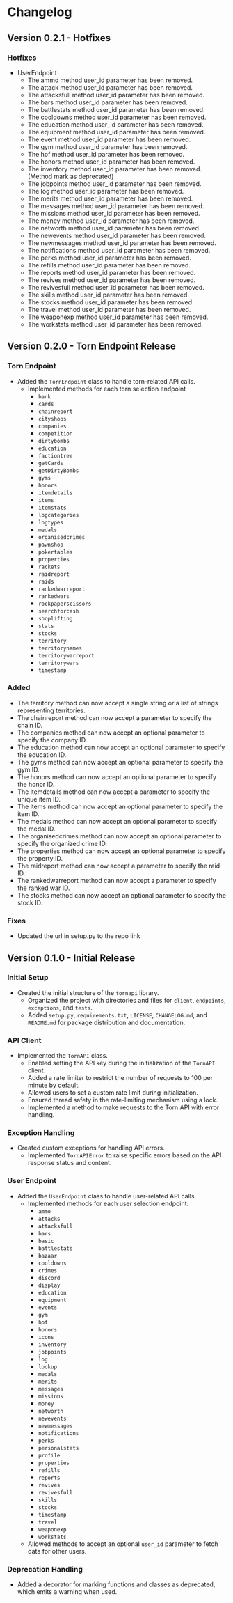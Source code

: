 # Changelog

## Version 0.2.1 - Hotfixes

### Hotfixes
- UserEndpoint
  - The ammo method user_id parameter has been removed.
  - The attack method user_id parameter has been removed.
  - The attacksfull method user_id parameter has been removed.
  - The bars method user_id parameter has been removed.
  - The battlestats method user_id parameter has been removed.
  - The cooldowns method user_id parameter has been removed.
  - The education method user_id parameter has been removed.
  - The equipment method user_id parameter has been removed.
  - The event method user_id parameter has been removed.
  - The gym method user_id parameter has been removed.
  - The hof method user_id parameter has been removed.
  - The honors method user_id parameter has been removed.
  - The inventory method user_id parameter has been removed. (Method mark as deprecated)
  - The jobpoints method user_id parameter has been removed.
  - The log method user_id parameter has been removed.
  - The merits method user_id parameter has been removed.
  - The messages method user_id parameter has been removed.
  - The missions method user_id parameter has been removed.
  - The money method user_id parameter has been removed.
  - The networth method user_id parameter has been removed.
  - The newevents method user_id parameter has been removed.
  - The newmessages method user_id parameter has been removed.
  - The notifications method user_id parameter has been removed.
  - The perks method user_id parameter has been removed.
  - The refills method user_id parameter has been removed.
  - The reports method user_id parameter has been removed.
  - The revives method user_id parameter has been removed.
  - The revivesfull method user_id parameter has been removed.
  - The skills method user_id parameter has been removed.
  - The stocks method user_id parameter has been removed.
  - The travel method user_id parameter has been removed.
  - The weaponexp method user_id parameter has been removed.
  - The workstats method user_id parameter has been removed.

## Version 0.2.0 - Torn Endpoint Release

### Torn Endpoint
- Added the `TornEndpoint` class to handle torn-related API calls.
  - Implemented methods for each torn selection endpoint
    - `bank`
    - `cards`
    - `chainreport`
    - `cityshops`
    - `companies`
    - `competition`
    - `dirtybombs`
    - `education`
    - `factiontree`
    - `getCards`
    - `getDirtyBombs`
    - `gyms`
    - `honors`
    - `itemdetails`
    - `items`
    - `itemstats`
    - `logcategories`
    - `logtypes`
    - `medals`
    - `organisedcrimes`
    - `pawnshop`
    - `pokertables`
    - `properties`
    - `rackets`
    - `raidreport`
    - `raids`
    - `rankedwarreport`
    - `rankedwars`
    - `rockpaperscissors`
    - `searchforcash`
    - `shoplifting`
    - `stats`
    - `stocks`
    - `territory`
    - `territorynames`
    - `territorywarreport`
    - `territorywars`
    - `timestamp`

### Added
  - The territory method can now accept a single string or a list of strings representing territories.
  - The chainreport method can now accept a parameter to specify the chain ID.
  - The companies method can now accept an optional parameter to specify the company ID.
  - The education method can now accept an optional parameter to specify the education ID.
  - The gyms method can now accept an optional parameter to specify the gym ID.
  - The honors method can now accept an optional parameter to specify the honor ID.
  - The itemdetails method can now accept a parameter to specify the unique item ID.
  - The items method can now accept an optional parameter to specify the item ID.
  - The medals method can now accept an optional parameter to specify the medal ID.
  - The organisedcrimes method can now accept an optional parameter to specify the organized crime ID.
  - The properties method can now accept an optional parameter to specify the property ID.
  - The raidreport method can now accept a parameter to specify the raid ID.
  - The rankedwarreport method can now accept a parameter to specify the ranked war ID.
  - The stocks method can now accept an optional parameter to specify the stock ID.

### Fixes
- Updated the url in setup.py to the repo link

## Version 0.1.0 - Initial Release

### Initial Setup
- Created the initial structure of the `tornapi` library.
  - Organized the project with directories and files for `client`, `endpoints`, `exceptions`, and `tests`.
  - Added `setup.py`, `requirements.txt`, `LICENSE`, `CHANGELOG.md`, and `README.md` for package distribution and documentation.

### API Client
- Implemented the `TornAPI` class.
  - Enabled setting the API key during the initialization of the `TornAPI` client.
  - Added a rate limiter to restrict the number of requests to 100 per minute by default.
  - Allowed users to set a custom rate limit during initialization.
  - Ensured thread safety in the rate-limiting mechanism using a lock.
  - Implemented a method to make requests to the Torn API with error handling.

### Exception Handling
- Created custom exceptions for handling API errors.
  - Implemented `TornAPIError` to raise specific errors based on the API response status and content.

### User Endpoint
- Added the `UserEndpoint` class to handle user-related API calls.
  - Implemented methods for each user selection endpoint:
    - `ammo`
    - `attacks`
    - `attacksfull`
    - `bars`
    - `basic`
    - `battlestats`
    - `bazaar`
    - `cooldowns`
    - `crimes`
    - `discord`
    - `display`
    - `education`
    - `equipment`
    - `events`
    - `gym`
    - `hof`
    - `honors`
    - `icons`
    - `inventory`
    - `jobpoints`
    - `log`
    - `lookup`
    - `medals`
    - `merits`
    - `messages`
    - `missions`
    - `money`
    - `networth`
    - `newevents`
    - `newmessages`
    - `notifications`
    - `perks`
    - `personalstats`
    - `profile`
    - `properties`
    - `refills`
    - `reports`
    - `revives`
    - `revivesfull`
    - `skills`
    - `stocks`
    - `timestamp`
    - `travel`
    - `weaponexp`
    - `workstats`
  - Allowed methods to accept an optional `user_id` parameter to fetch data for other users.

### Deprecation Handling
- Added a decorator for marking functions and classes as deprecated, which emits a warning when used.
